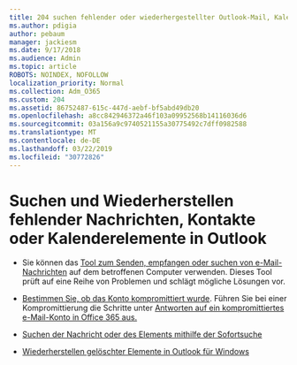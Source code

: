 ```yaml
---
title: 204 suchen fehlender oder wiederhergestellter Outlook-Mail, Kalender oder Kontakte
ms.author: pdigia
author: pebaum
manager: jackiesm
ms.date: 9/17/2018
ms.audience: Admin
ms.topic: article
ROBOTS: NOINDEX, NOFOLLOW
localization_priority: Normal
ms.collection: Adm_O365
ms.custom: 204
ms.assetid: 86752487-615c-447d-aebf-bf5abd49db20
ms.openlocfilehash: a8cc842946372a46f103a09952568b14116036d6
ms.sourcegitcommit: 03a156a9c9740521155a30775492c7dff0982588
ms.translationtype: MT
ms.contentlocale: de-DE
ms.lasthandoff: 03/22/2019
ms.locfileid: "30772826"
---
```

# <a name="how-to-find-and-recover-missing-messages-contacts-or-calendar-items-in-outlook"></a>Suchen und Wiederherstellen fehlender Nachrichten, Kontakte oder Kalenderelemente in Outlook

- Sie können das [Tool zum Senden, empfangen oder suchen von e-Mail-Nachrichten](https://aka.ms/SaRA-OutlookSendReceive) auf dem betroffenen Computer verwenden. Dieses Tool prüft auf eine Reihe von Problemen und schlägt mögliche Lösungen vor. 
    
- [Bestimmen Sie, ob das Konto kompromittiert wurde](https://support.microsoft.com/help/2551603/how-to-determine-whether-your-office-365-account-has-been-compromised). Führen Sie bei einer Kompromittierung die Schritte unter [Antworten auf ein kompromittiertes e-Mail-Konto in Office 365 aus.](https://docs.microsoft.com/office365/enterprise/responding-to-a-compromised-email-account)
    
- [Suchen der Nachricht oder des Elements mithilfe der Sofortsuche](https://support.office.com/article/69748862-5976-47b9-98e8-ed179f1b9e4d)
    
- [Wiederherstellen gelöschter Elemente in Outlook für Windows](https://support.office.com/article/49e81f3c-c8f4-4426-a0b9-c0fd751d48ce)
    

